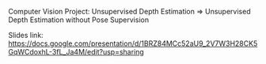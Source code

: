 Computer Vision Project:
Unsupervised Depth Estimation => Unsupervised Depth Estimation without Pose Supervision

Slides link: https://docs.google.com/presentation/d/1BRZ84MCc52aU9_2V7W3H28CK5GqWCdoxhL-3fL_Ja4M/edit?usp=sharing
